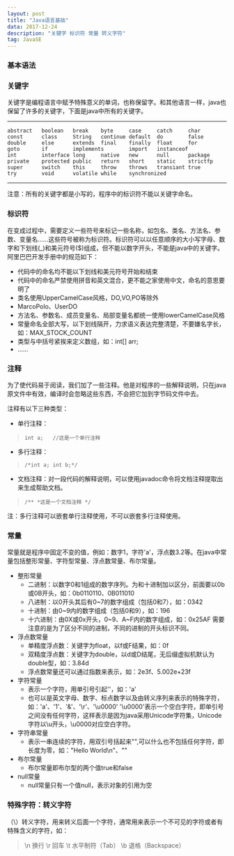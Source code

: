 ```yaml
---
layout: post
title: "Java语言基础"
data: 2017-12-24
description: "关键字 标识符 常量 转义字符"
tag: JavaSE
---
```


### 基本语法 ###

### 关键字 ###

关键字是编程语言中赋予特殊意义的单词，也称保留字。和其他语言一样，java也保留了许多的关键字，下面是java中所有的关键字。


----------

    abstract   boolean   break    byte     case     catch     char   
    const      class     String   continue default  do        false
    double     else      extends  final    finally  float     for
    goto       if        implements        import   instanceof
    int        interface long     native   new      null      package
    private    protected public   return   short    static    strictfp
    super      switch    this     throw    throws   transiant true
    try        void      volatile while    synchronized


----------
注意：所有的关键字都是小写的，程序中的标识符不能以关键字命名。

### 标识符 ###

在变成过程中，需要定义一些符号来标记一些名称，如包名、类名、方法名、参数、变量名……这些符号被称为标识符。标识符可以以任意顺序的大小写字母、数字和下划线(_)和美元符号($)组成，但不能以数字开头，不能是java中的关键字。
阿里巴巴开发手册中的规范如下：

- 代码中的命名均不能以下划线和美元符号开始和结束
- 代码中的命名严禁使用拼音和英文混合，更不能之家使用中文，命名的意思要明了
- 类名使用UpperCamelCase风格，DO,VO,PO等除外
 - MarcoPolo、UserDO
- 方法名、参数名、成员变量名、局部变量名都统一使用lowerCamelCase风格
- 常量命名全部大写，以下划线隔开，力求语义表达完整清楚，不要嫌名字长，如：MAX_STOCK_COUNT
- 类型与中括号紧挨来定义数组，如：int[] arr;
- ……

### 注释 ###

为了使代码易于阅读，我们加了一些注释。他是对程序的一些解释说明，只在java原文件中有效，编译时会忽略这些东西，不会把它加到字节码文件中去。

注释有以下三种类型：

- 单行注释： 
> `int a;   //这是一个单行注释`
- 多行注释：  
> `/*int a;
    int b;*/`

- 文档注释：对一段代码的解释说明，可以使用javadoc命令将文档注释提取出来生成帮助文档。
> `/**
    *这是一个文档注释
    */`

注：多行注释可以嵌套单行注释使用，不可以嵌套多行注释使用。

### 常量 ###

常量就是程序中固定不变的值，例如：数字1，字符'a'，浮点数3.2等。在java中常量包括整形常量、字符型常量、浮点数常量、布尔常量。

 - 整形常量
    - 二进制：以数字0和1组成的数字序列。为和十进制加以区分，前面要以0b或0B开头，如：0b0110110、0B011010
    - 八进制：以0开头其后有0~7的数字组成（包括0和7），如：0342
    - 十进制：由0~9内的数字组成（包括0和9），如：196
    - 十六进制：由0X或0x开头，0~9、A~F内的数字组成，如：0x25AF
    需要注意的是为了区分不同的进制，不同的进制的开头标识不同。
 - 浮点数常量
    - 单精度浮点数：关键字为float，以f或F结果，如：0f
    - 双精度浮点数：关键字为double，以d或D结尾，无后缀虚拟机默认为double型，如：3.84d
    - 浮点数常量还可以通过指数来表示，如：2e3f、5.002e+23f
 - 字符常量
    - 表示一个字符，用单引号引起''，如：'a'
    - 也可以是英文字母、数字、标点数字以及由转义序列来表示的特殊字符，如：'a'、'1'、'&'、'\r'、'\u0000'
    '\u0000'表示一个空白字符，即单引号之间没有任何字符，这样表示是因为java采用Unicode字符集，Unicode字符以\u开头，\u0000对应空白字符。
 - 字符串常量
    - 表示一串连续的字符，用双引号括起来"",可以什么也不包括任何字符，即长度为零，如："Hello World\n"、"" 
 - 布尔常量
    - 布尔常量即布尔型的两个值true和false
 - null常量
    - null常量只有一个值null，表示对象的引用为空 

### 特殊字符：转义字符 ###

（\）转义字符，用来转义后面一个字符，通常用来表示一个不可见的字符或者有特殊含义的字符，如：

> \n  换行        \r  回车       \t  水平制符（Tab）       \b   退格（Backspace）





